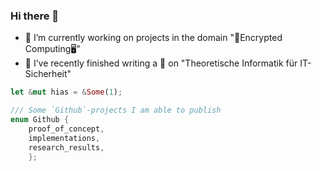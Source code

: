 ### Hi there 👋
- 🔭 I’m currently working on projects in the domain "🔑Encrypted Computing🖥️"
- 🔭 I’ve recently finished writing a :book: on "Theoretische Informatik für IT-Sicherheit"

```rust 
let &mut hias = &Some(1);

/// Some `Github`-projects I am able to publish
enum Github {
	proof_of_concept,
	implementations,
	research_results, 
	};
```

<!--
- 🌱 I’m currently learning ...
- 👯 I’m looking to collaborate on ...
- 🤔 I’m looking for help with ...
- 💬 Ask me about ...
- 📫 How to reach me: ...
- 😄 Pronouns: ...
-->
